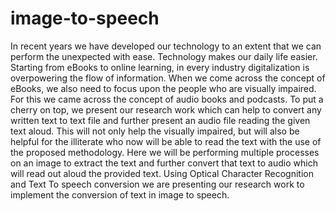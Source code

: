 # image-to-speech
In recent years we have developed our technology to an extent that we can perform the unexpected with ease. Technology makes our daily life easier. Starting from eBooks to online learning, in every industry digitalization is overpowering the flow of information. When we come across the concept of eBooks, we also need to focus upon the people who are visually impaired. For this we came across the concept of audio books and podcasts. To put a cherry on top, we present our research work which can help to convert any written text to text file and further present an audio file reading the given text aloud. This will not only help the visually impaired, but will also be helpful for the illiterate who now will be able to read the text with the use of the proposed methodology. Here we will be performing multiple processes on an image to extract the text and further convert that text to audio which will read out aloud the provided text. Using Optical Character Recognition and Text To speech conversion we are presenting our research work to implement the conversion of text in image to speech.
